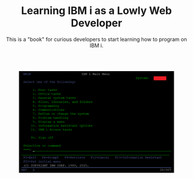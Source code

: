 <h1 align="center">Learning IBM i as a Lowly Web Developer</h1>

<p align="center">This is a "book" for curious developers to start learning how to program on IBM i.</p>

<br><br>

<figure align="center">
	<img src="./core/ibmi/_assets/ibmi-02.PNG" alt="My AS/400" />
	<figcaption align="center">
	</figcaption>
</figure>
